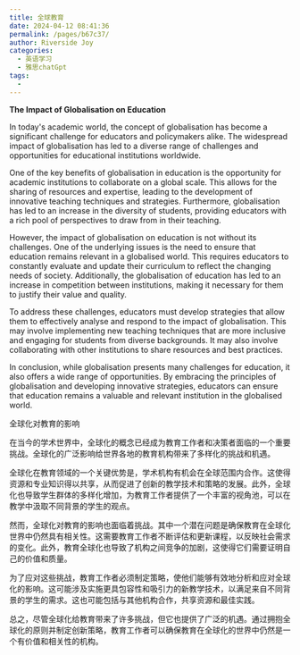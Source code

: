 ```yaml
---
title: 全球教育
date: 2024-04-12 08:41:36
permalink: /pages/b67c37/
author: Riverside Joy
categories:
  - 英语学习
  - 雅思chatGpt
tags:
  - 
---
```

**The Impact of Globalisation on Education**

In today's academic world, the concept of globalisation has become a significant challenge for educators and policymakers alike. The widespread impact of globalisation has led to a diverse range of challenges and opportunities for educational institutions worldwide.

One of the key benefits of globalisation in education is the opportunity for academic institutions to collaborate on a global scale. This allows for the sharing of resources and expertise, leading to the development of innovative teaching techniques and strategies. Furthermore, globalisation has led to an increase in the diversity of students, providing educators with a rich pool of perspectives to draw from in their teaching.

However, the impact of globalisation on education is not without its challenges. One of the underlying issues is the need to ensure that education remains relevant in a globalised world. This requires educators to constantly evaluate and update their curriculum to reflect the changing needs of society. Additionally, the globalisation of education has led to an increase in competition between institutions, making it necessary for them to justify their value and quality.

To address these challenges, educators must develop strategies that allow them to effectively analyse and respond to the impact of globalisation. This may involve implementing new teaching techniques that are more inclusive and engaging for students from diverse backgrounds. It may also involve collaborating with other institutions to share resources and best practices.

In conclusion, while globalisation presents many challenges for education, it also offers a wide range of opportunities. By embracing the principles of globalisation and developing innovative strategies, educators can ensure that education remains a valuable and relevant institution in the globalised world.

全球化对教育的影响

在当今的学术世界中，全球化的概念已经成为教育工作者和决策者面临的一个重要挑战。全球化的广泛影响给世界各地的教育机构带来了多样化的挑战和机遇。

全球化在教育领域的一个关键优势是，学术机构有机会在全球范围内合作。这使得资源和专业知识得以共享，从而促进了创新的教学技术和策略的发展。此外，全球化也导致学生群体的多样化增加，为教育工作者提供了一个丰富的视角池，可以在教学中汲取不同背景的学生的观点。

然而，全球化对教育的影响也面临着挑战。其中一个潜在问题是确保教育在全球化世界中仍然具有相关性。这需要教育工作者不断评估和更新课程，以反映社会需求的变化。此外，教育全球化也导致了机构之间竞争的加剧，这使得它们需要证明自己的价值和质量。

为了应对这些挑战，教育工作者必须制定策略，使他们能够有效地分析和应对全球化的影响。这可能涉及实施更具包容性和吸引力的新教学技术，以满足来自不同背景的学生的需求。这也可能包括与其他机构合作，共享资源和最佳实践。

总之，尽管全球化给教育带来了许多挑战，但它也提供了广泛的机遇。通过拥抱全球化的原则并制定创新策略，教育工作者可以确保教育在全球化的世界中仍然是一个有价值和相关性的机构。